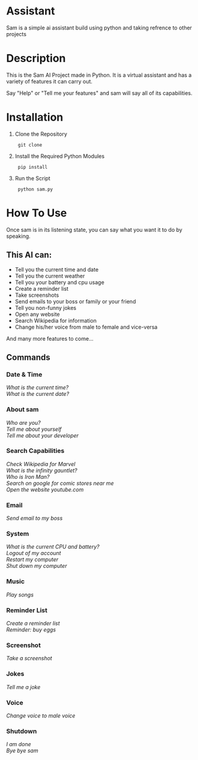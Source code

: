 # Assistant
Sam is a simple ai assistant build using python and taking refrence to other projects

# Description

This is the Sam AI Project made in Python. It is a virtual assistant and has a variety of features it can carry out.

Say "Help" or "Tell me your features" and sam will say all of its capabilities.


# Installation

1. Clone the Repository

        git clone 

3. Install the Required Python Modules

        pip install

4. Run the Script

        python sam.py


# How To Use

Once sam is in its listening state, you can say what you want it to do by speaking.

## This AI can:

- Tell you the current time and date
- Tell you the current weather
- Tell you your battery and cpu usage
- Create a reminder list
- Take screenshots
- Send emails to your boss or family or your friend
- Tell you non-funny jokes 
- Open any website
- Search Wikipedia for information
- Change his/her voice from male to female and vice-versa

And many more features to come...

## Commands

### Date & Time

*What is the current time?*  
*What is the current date?*


### About sam

*Who are you?*  
*Tell me about yourself*  
*Tell me about your developer*


### Search Capabilities

*Check Wikipedia for Marvel*  
*What is the infinity gauntlet?*  
*Who is Iron Man?*  
*Search on google for comic stores near me*  
*Open the website youtube.com*


### Email
 
*Send email to my boss*


### System

*What is the current CPU and battery?*  
*Logout of my account*  
*Restart my computer*  
*Shut down my computer*


### Music
 
*Play songs*


### Reminder List

*Create a reminder list*  
*Reminder: buy eggs*


### Screenshot
 
*Take a screenshot*


### Jokes

*Tell me a joke*


### Voice 

*Change voice to male voice*


### Shutdown 

*I am done*  
*Bye bye sam*

